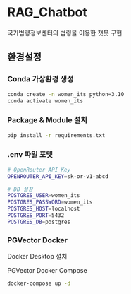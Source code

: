 # RAG_Chatbot
국가법령정보센터의 법령을 이용한 챗봇 구현

## 환경설정
### Conda 가상환경 생성
```bash
conda create -n women_its python=3.10
conda activate women_its
```

### Package & Module 설치
```bash
pip install -r requirements.txt
```

### .env 파일 포맷
```bash
# OpenRouter API Key
OPENROUTER_API_KEY=sk-or-v1-abcd

# DB 설정
POSTGRES_USER=women_its
POSTGRES_PASSWORD=women_its
POSTGRES_HOST=localhost
POSTGRES_PORT=5432
POSTGRES_DB=postgres
```

### PGVector Docker
Docker Desktop 설치

PGVector Docker Compose
```bash
docker-compose up -d
```